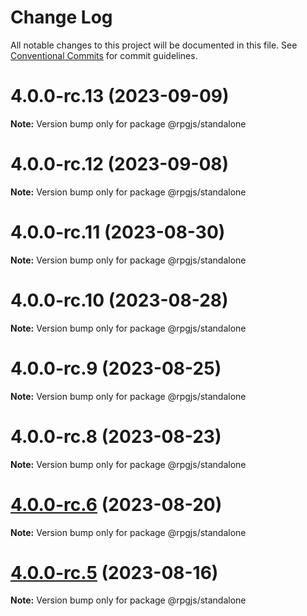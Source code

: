 # Change Log

All notable changes to this project will be documented in this file.
See [Conventional Commits](https://conventionalcommits.org) for commit guidelines.

# 4.0.0-rc.13 (2023-09-09)

**Note:** Version bump only for package @rpgjs/standalone





# 4.0.0-rc.12 (2023-09-08)

**Note:** Version bump only for package @rpgjs/standalone





# 4.0.0-rc.11 (2023-08-30)

**Note:** Version bump only for package @rpgjs/standalone





# 4.0.0-rc.10 (2023-08-28)

**Note:** Version bump only for package @rpgjs/standalone





# 4.0.0-rc.9 (2023-08-25)

**Note:** Version bump only for package @rpgjs/standalone





# 4.0.0-rc.8 (2023-08-23)

**Note:** Version bump only for package @rpgjs/standalone





# [4.0.0-rc.6](https://github.com/RSamaium/RPG-JS/compare/v4.0.0-rc.5...v4.0.0-rc.6) (2023-08-20)

**Note:** Version bump only for package @rpgjs/standalone





# [4.0.0-rc.5](https://github.com/RSamaium/RPG-JS/compare/v4.0.0-rc.4...v4.0.0-rc.5) (2023-08-16)

**Note:** Version bump only for package @rpgjs/standalone
